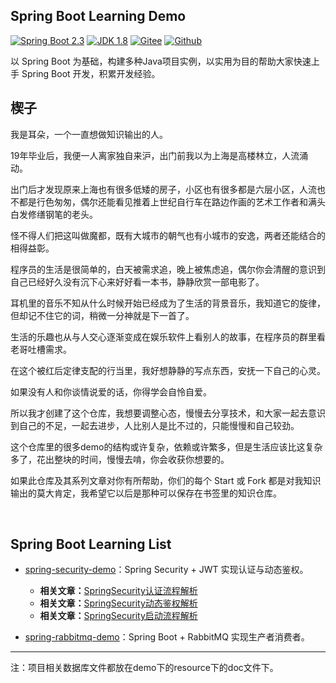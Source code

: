 ## Spring Boot Learning Demo

[![Spring Boot 2.3](https://gitee.com/he-erduo/codes/98pgj1wezby2dntk6qvx082/raw?blob_name=SpringBoot-2.3-blue.svg)](https://spring.io/projects/spring-boot)
[![JDK 1.8](https://gitee.com/he-erduo/codes/98pgj1wezby2dntk6qvx082/raw?blob_name=JDK-1.8-brightgreen.svg)](https://www.oracle.com/java/technologies/javase/javase-jdk8-downloads.html)
[![Gitee](https://gitee.com/he-erduo/codes/98pgj1wezby2dntk6qvx082/raw?blob_name=Gitee-start-red.svg)](https://gitee.com/he-erduo/spring-boot-learning-demo)
[![Github](https://gitee.com/he-erduo/codes/98pgj1wezby2dntk6qvx082/raw?blob_name=Github-Start+-yellow.svg)](https://github.com/he-erduo/spring-boot-learning-demo)

以 Spring Boot 为基础，构建多种Java项目实例，以实用为目的帮助大家快速上手 Spring Boot 开发，积累开发经验。
<br>

## 楔子

我是耳朵，一个一直想做知识输出的人。

19年毕业后，我便一人离家独自来沪，出门前我以为上海是高楼林立，人流涌动。

出门后才发现原来上海也有很多低矮的房子，小区也有很多都是六层小区，人流也不都是行色匆匆，偶尔还能看见推着上世纪自行车在路边作画的艺术工作者和满头白发修缮钢笔的老头。

怪不得人们把这叫做魔都，既有大城市的朝气也有小城市的安逸，两者还能结合的相得益彰。

程序员的生活是很简单的，白天被需求追，晚上被焦虑追，偶尔你会清醒的意识到自己已经好久没有沉下心来好好看一本书，静静欣赏一部电影了。

耳机里的音乐不知从什么时候开始已经成为了生活的背景音乐，我知道它的旋律，但却记不住它的词，稍微一分神就是下一首了。

生活的乐趣也从与人交心逐渐变成在娱乐软件上看别人的故事，在程序员的群里看老哥吐槽需求。

在这个被红后定律支配的行当里，我好想静静的写点东西，安抚一下自己的心灵。

如果没有人和你谈情说爱的话，你得学会自怜自爱。

所以我才创建了这个仓库，我想要调整心态，慢慢去分享技术，和大家一起去意识到自己的不足，一起去进步，人比别人是比不过的，只能慢慢和自己较劲。

这个仓库里的很多demo的结构或许复杂，依赖或许繁多，但是生活应该比这复杂多了，花出整块的时间，慢慢去啃，你会收获你想要的。

如果此仓库及其系列文章对你有所帮助，你们的每个 Start 或 Fork 都是对我知识输出的莫大肯定，我希望它以后是那种可以保存在书签里的知识仓库。

<br>

## Spring Boot Learning List

* [spring-security-demo](/tree/master/spring-security-demo)：Spring Security + JWT 实现认证与动态鉴权。

    * **相关文章：**[SpringSecurity认证流程解析](https://juejin.im/post/5f01d648e51d45346a3ed1b7)
    * **相关文章：**[SpringSecurity动态鉴权解析](https://juejin.im/post/5f01dcb7f265da22a8514d0d)
    * **相关文章：**[SpringSecurity启动流程解析](https://juejin.im/post/5f0e75e36fb9a07e5a1c44aa)

* [spring-rabbitmq-demo](/tree/master/spring-rabbitmq-demo)：Spring Boot + RabbitMQ 实现生产者消费者。

---

注：项目相关数据库文件都放在demo下的resource下的doc文件下。